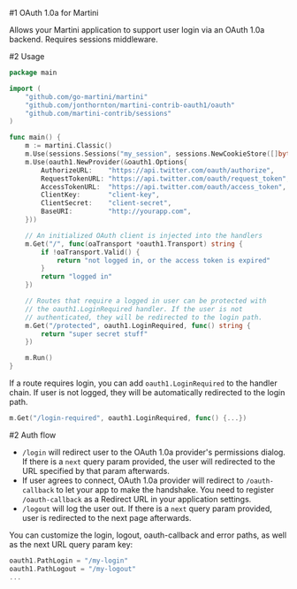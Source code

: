 #1 OAuth 1.0a for Martini

Allows your Martini application to support user login via an OAuth 1.0a backend. Requires sessions middleware. 


#2 Usage

```go
package main

import (
	"github.com/go-martini/martini"
	"github.com/jonthornton/martini-contrib-oauth1/oauth"
	"github.com/martini-contrib/sessions"
)

func main() {
	m := martini.Classic()
	m.Use(sessions.Sessions("my_session", sessions.NewCookieStore([]byte("secret123"))))
	m.Use(oauth1.NewProvider(&oauth1.Options{
		AuthorizeURL:    "https://api.twitter.com/oauth/authorize",
		RequestTokenURL: "https://api.twitter.com/oauth/request_token",
		AccessTokenURL:  "https://api.twitter.com/oauth/access_token",
		ClientKey:       "client-key",
		ClientSecret:    "client-secret",
		BaseURI:         "http://yourapp.com",
	}))

	// An initialized OAuth client is injected into the handlers
	m.Get("/", func(oaTransport *oauth1.Transport) string {
		if !oaTransport.Valid() {
			return "not logged in, or the access token is expired"
		}
		return "logged in"
	})

	// Routes that require a logged in user can be protected with
	// the oauth1.LoginRequired handler. If the user is not
	// authenticated, they will be redirected to the login path.
	m.Get("/protected", oauth1.LoginRequired, func() string {
		return "super secret stuff"
	})

	m.Run()
}
```

If a route requires login, you can add `oauth1.LoginRequired` to the handler chain. If user is not logged, they will be automatically redirected to the login path.

```go
m.Get("/login-required", oauth1.LoginRequired, func() {...})
```

#2 Auth flow

* `/login` will redirect user to the OAuth 1.0a provider's permissions dialog. If there is a `next` query param provided, the user will redirected to the URL specified by that param afterwards.
* If user agrees to connect, OAuth 1.0a provider will redirect to `/oauth-callback` to let your app to make the handshake. You need to register `/oauth-callback` as a Redirect URL in your application settings.
* `/logout` will log the user out. If there is a `next` query param provided, user is redirected to the next page afterwards.

You can customize the login, logout, oauth-callback and error paths, as well as the next URL query param key:

```go
oauth1.PathLogin = "/my-login"
oauth1.PathLogout = "/my-logout"
...
```
